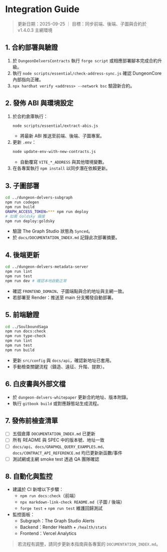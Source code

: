 # Integration Guide

> 更新日期：2025-09-25 ｜ 目標：同步前端、後端、子圖與合約於 v1.4.0.3 主網環境

## 1. 合約部署與驗證
1. 於 `DungeonDelversContracts` 執行 `forge script` 或相應部署腳本完成合約升級。
2. 執行 `node scripts/essential/check-address-sync.js` 確認 DungeonCore 內部指向正確。
3. `npx hardhat verify <address> --network bsc` 驗證新合約。

## 2. 發佈 ABI 與環境設定
1. 於合約倉庫執行：
   ```bash
   node scripts/essential/extract-abis.js
   ```
   - 將最新 ABI 推送至前端、後端、子圖專案。
2. 更新 `.env`：
   ```bash
   node update-env-with-new-contracts.js
   ```
   - 自動覆寫 `VITE_*_ADDRESS` 與其他環境變數。
3. 在各專案執行 `npm install` 以同步潛在依賴更新。

## 3. 子圖部署
```bash
cd ../dungeon-delvers-subgraph
npm run codegen
npm run build
GRAPH_ACCESS_TOKEN=*** npm run deploy
# 如需 Goldsky 備援
npm run deploy:goldsky
```
- 驗證 The Graph Studio 狀態為 `Synced`。
- 於 `docs/DOCUMENTATION_INDEX.md` 記錄此次部署摘要。

## 4. 後端更新
```bash
cd ../dungeon-delvers-metadata-server
npm run lint
npm run test
npm run dev # 確認本地啟動正常
```
- 確認 `FRONTEND_DOMAIN`、子圖端點與合約地址與主網一致。
- 若部署至 Render：推送至 main 分支觸發自動部署。

## 5. 前端驗證
```bash
cd ../SoulboundSaga
npm run docs:check
npm run type-check
npm run lint
npm run test
npm run build
```
- 更新 `src/config` 與 `docs/api`，確認新地址已套用。
- 手動檢查關鍵流程（鑄造、遠征、升階、提款）。

## 6. 白皮書與外部文檔
- 於 `dungeon-delvers-whitepaper` 更新合約地址、版本附錄。
- 執行 `gitbook build` 或對應靜態站生成流程。

## 7. 發佈前檢查清單
- [ ] 五個倉庫 `DOCUMENTATION_INDEX.md` 已更新
- [ ] 所有 README 與 SPEC 中的版本號、地址一致
- [ ] `docs/api`、`docs/GRAPHQL_QUERY_EXAMPLES.md`、`docs/CONTRACT_API_REFERENCE.md` 均已更新新函數/事件
- [ ] 測試網或主網 smoke test 透過 QA 團隊確認

## 8. 自動化與監控
- 建議於 CI 新增以下步驟：
  - `npm run docs:check`（前端）
  - `npx markdown-link-check README.md`（子圖 / 後端）
  - `forge test` + `npm run test` 維護回歸測試
- 監控面板：
  - Subgraph：The Graph Studio Alerts
  - Backend：Render Health + `/health/stats`
  - Frontend：Vercel Analytics

> 若流程有調整，請同步更新本指南與各專案的 `DOCUMENTATION_INDEX.md`。
